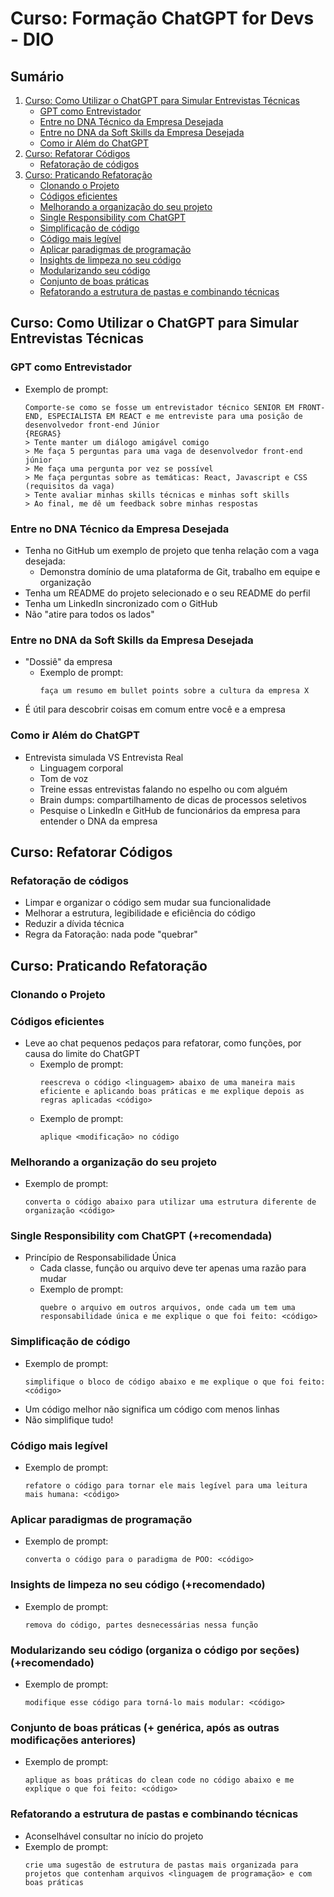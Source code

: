 # Curso: Formação ChatGPT for Devs - DIO

## Sumário
1. [Curso: Como Utilizar o ChatGPT para Simular Entrevistas Técnicas](#curso-como-utilizar-o-chatgpt-para-simular-entrevistas-técnicas)
    - [GPT como Entrevistador](#gpt-como-entrevistador)
    - [Entre no DNA Técnico da Empresa Desejada](#entre-no-dna-técnico-da-empresa-desejada)
    - [Entre no DNA da Soft Skills da Empresa Desejada](#entre-no-dna-da-soft-skills-da-empresa-desejada)
    - [Como ir Além do ChatGPT](#como-ir-além-do-chatgpt)
2. [Curso: Refatorar Códigos](#curso-refatorar-códigos)
    - [Refatoração de códigos](#refatoração-de-códigos)
3. [Curso: Praticando Refatoração](#curso-praticando-refatoração)
    - [Clonando o Projeto](#clonando-o-projeto)
    - [Códigos eficientes](#códigos-eficientes)
    - [Melhorando a organização do seu projeto](#melhorando-a-organização-do-seu-projeto)
    - [Single Responsibility com ChatGPT](#single-responsibility-com-chatgpt-recomendada)
    - [Simplificação de código](#simplificação-de-código)
    - [Código mais legível](#código-mais-legível)
    - [Aplicar paradigmas de programação](#aplicar-paradigmas-de-programação)
    - [Insights de limpeza no seu código](#insights-de-limpeza-no-seu-código-recomendado)
    - [Modularizando seu código](#modularizando-seu-código-organiza-o-código-por-seções-recomendado)
    - [Conjunto de boas práticas](#conjunto-de-boas-práticas-genérica-após-as-outras-modificações-anteriores)
    - [Refatorando a estrutura de pastas e combinando técnicas](#refatorando-a-estrutura-de-pastas-e-combinando-técnicas)

## Curso: Como Utilizar o ChatGPT para Simular Entrevistas Técnicas

### GPT como Entrevistador
- Exemplo de prompt:
    ```
    Comporte-se como se fosse um entrevistador técnico SENIOR EM FRONT-END, ESPECIALISTA EM REACT e me entreviste para uma posição de desenvolvedor front-end Júnior
    {REGRAS}
    > Tente manter um diálogo amigável comigo
    > Me faça 5 perguntas para uma vaga de desenvolvedor front-end júnior
    > Me faça uma pergunta por vez se possível
    > Me faça perguntas sobre as temáticas: React, Javascript e CSS (requisitos da vaga)
    > Tente avaliar minhas skills técnicas e minhas soft skills
    > Ao final, me dê um feedback sobre minhas respostas 
    ```

### Entre no DNA Técnico da Empresa Desejada
- Tenha no GitHub um exemplo de projeto que tenha relação com a vaga desejada:
    - Demonstra domínio de uma plataforma de Git, trabalho em equipe e organização
- Tenha um README do projeto selecionado e o seu README do perfil
- Tenha um LinkedIn sincronizado com o GitHub
- Não "atire para todos os lados"

### Entre no DNA da Soft Skills da Empresa Desejada
- "Dossiê" da empresa
    - Exemplo de prompt:
        ```
        faça um resumo em bullet points sobre a cultura da empresa X 
        ```
- É útil para descobrir coisas em comum entre você e a empresa

### Como ir Além do ChatGPT
- Entrevista simulada VS Entrevista Real
    - Linguagem corporal
    - Tom de voz
    - Treine essas entrevistas falando no espelho ou com alguém
    - Brain dumps: compartilhamento de dicas de processos seletivos
    - Pesquise o LinkedIn e GitHub de funcionários da empresa para entender o DNA da empresa

## Curso: Refatorar Códigos

### Refatoração de códigos
- Limpar e organizar o código sem mudar sua funcionalidade
- Melhorar a estrutura, legibilidade e eficiência do código
- Reduzir a dívida técnica
- Regra da Fatoração: nada pode "quebrar"

## Curso: Praticando Refatoração

### Clonando o Projeto

### Códigos eficientes
- Leve ao chat pequenos pedaços para refatorar, como funções, por causa do limite do ChatGPT
    - Exemplo de prompt:
        ```
        reescreva o código <linguagem> abaixo de uma maneira mais eficiente e aplicando boas práticas e me explique depois as regras aplicadas <código> 
        ```
    - Exemplo de prompt:
        ```
        aplique <modificação> no código 
        ```

### Melhorando a organização do seu projeto
- Exemplo de prompt:
    ```
    converta o código abaixo para utilizar uma estrutura diferente de organização <código> 
    ```

### Single Responsibility com ChatGPT (+recomendada)
- Princípio de Responsabilidade Única
    - Cada classe, função ou arquivo deve ter apenas uma razão para mudar
    - Exemplo de prompt:
        ```
        quebre o arquivo em outros arquivos, onde cada um tem uma responsabilidade única e me explique o que foi feito: <código> 
        ```

### Simplificação de código
- Exemplo de prompt:
    ```
    simplifique o bloco de código abaixo e me explique o que foi feito: <código>
    ```
- Um código melhor não significa um código com menos linhas
- Não simplifique tudo!

### Código mais legível
- Exemplo de prompt:
    ```
    refatore o código para tornar ele mais legível para uma leitura mais humana: <código> 
    ```

### Aplicar paradigmas de programação
- Exemplo de prompt:
    ```
    converta o código para o paradigma de POO: <código> 
    ```

### Insights de limpeza no seu código (+recomendado)
- Exemplo de prompt:
    ```
    remova do código, partes desnecessárias nessa função 
    ```

### Modularizando seu código (organiza o código por seções) (+recomendado)
- Exemplo de prompt:
    ```
    modifique esse código para torná-lo mais modular: <código> 
    ```

### Conjunto de boas práticas (+ genérica, após as outras modificações anteriores)
- Exemplo de prompt:
    ```
    aplique as boas práticas do clean code no código abaixo e me explique o que foi feito: <código> 
    ```

### Refatorando a estrutura de pastas e combinando técnicas
- Aconselhável consultar no início do projeto
- Exemplo de prompt:
    ```
    crie uma sugestão de estrutura de pastas mais organizada para projetos que contenham arquivos <linguagem de programação> e com boas práticas 
    ```